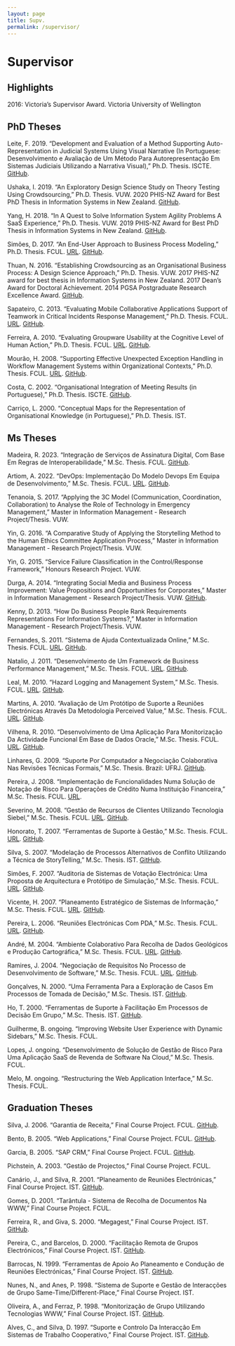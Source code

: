 ```yaml
---
layout: page
title: Supv.
permalink: /supervisor/
---
```


# Supervisor


## Highlights


2016: Victoria’s Supervisor Award. Victoria University of Wellington

## PhD Theses


Leite, F. 2019. “Development and Evaluation of a Method Supporting Auto-Representation in Judicial Systems Using Visual Narrative (In Portuguese: Desenvolvimento e Avaliação de Um Método Para Autorepresentação Em Sistemas Judiciais Utilizando a Narrativa Visual),” Ph.D. Thesis. ISCTE. [GitHub](https://paantunes.github.io/assets/pdf/T38.pdf).

Ushaka, I. 2019. “An Exploratory Design Science Study on Theory Testing Using Crowdsourcing,” Ph.D. Thesis. VUW. 2020 PHIS-NZ Award for Best PhD Thesis in Information Systems in New Zealand. [GitHub](https://paantunes.github.io/assets/pdf/T37.pdf).

Yang, H. 2018. “In A Quest to Solve Information System Agility Problems A SaaS Experience,” Ph.D. Thesis. VUW. 2019 PHIS-NZ Award for Best PhD Thesis in Information Systems in New Zealand. [GitHub](https://paantunes.github.io/assets/pdf/T36.pdf).

Simões, D. 2017. “An End-User Approach to Business Process Modeling,” Ph.D. Thesis. FCUL. [URL](http://hdl.handle.net/10451/28485). [GitHub](https://paantunes.github.io/assets/pdf/T35.pdf).

Thuan, N. 2016. “Establishing Crowdsourcing as an Organisational Business Process: A Design Science Approach,” Ph.D. Thesis. VUW. 2017 PHIS-NZ award for best thesis in Information Systems in New Zealand. 2017 Dean’s Award for Doctoral Achievement. 2014 PGSA Postgraduate Research Excellence Award. [GitHub](https://paantunes.github.io/assets/pdf/T34.pdf).

Sapateiro, C. 2013. “Evaluating Mobile Collaborative Applications Support of Teamwork in Critical Incidents Response Management,” Ph.D. Thesis. FCUL. [URL](https://biblios.ciencias.ulisboa.pt/detalhes/58244). [GitHub](https://paantunes.github.io/assets/pdf/T32.pdf).

Ferreira, A. 2010. “Evaluating Groupware Usability at the Cognitive Level of Human Action,” Ph.D. Thesis. FCUL. [URL](http://hdl.handle.net/10451/2416). [GitHub](https://paantunes.github.io/assets/pdf/T27.pdf).

Mourão, H. 2008. “Supporting Effective Unexpected Exception Handling in Workflow Management Systems within Organizational Contexts,” Ph.D. Thesis. FCUL. [URL](http://hdl.handle.net/10451/1677). [GitHub](https://paantunes.github.io/assets/pdf/T22.pdf).

Costa, C. 2002. “Organisational Integration of Meeting Results (in Portuguese),” Ph.D. Thesis. ISCTE. [GitHub](https://paantunes.github.io/assets/pdf/T11.pdf).

Carriço, L. 2000. “Conceptual Maps for the Representation of Organisational Knowledge (in Portuguese),” Ph.D. Thesis. IST.


## Ms Theses


Madeira, R. 2023. “Integração de Serviços de Assinatura Digital, Com Base Em Regras de Interoperabilidade,” M.Sc. Thesis. FCUL. [GitHub](https://paantunes.github.io/assets/pdf/T40.pdf).

Artiom, A. 2022. “DevOps: Implementação Do Modelo Devops Em Equipa de Desenvolvimento,” M.Sc. Thesis. FCUL. [URL](http://hdl.handle.net/10451/56773). [GitHub](https://paantunes.github.io/assets/pdf/T39.pdf).

Tenanoia, S. 2017. “Applying the 3C Model (Communication, Coordination, Collaboration) to Analyse the Role of Technology in Emergency Management,” Master in Information Management - Research Project/Thesis. VUW.

Yin, G. 2016. “A Comparative Study of Applying the Storytelling Method to the Human Ethics Committee Application Process,” Master in Information Management - Research Project/Thesis. VUW.

Yin, G. 2015. “Service Failure Classification in the Control/Response Framework,” Honours Research Project. VUW.

Durga, A. 2014. “Integrating Social Media and Business Process Improvement: Value Propositions and Opportunities for Corporates,” Master in Information Management - Research Project/Thesis. VUW. [GitHub](https://paantunes.github.io/assets/pdf/T33.pdf).

Kenny, D. 2013. “How Do Business People Rank Requirements Representations For Information Systems?,” Master in Information Management - Research Project/Thesis. VUW.

Fernandes, S. 2011. “Sistema de Ajuda Contextualizada Online,” M.Sc. Thesis. FCUL. [URL](http://hdl.handle.net/10451/8048). [GitHub](https://paantunes.github.io/assets/pdf/T31.pdf).

Natalio, J. 2011. “Desenvolvimento de Um Framework de Business Performance Management,” M.Sc. Thesis. FCUL. [URL](http://hdl.handle.net/10451/9151). [GitHub](https://paantunes.github.io/assets/pdf/T30.pdf).

Leal, M. 2010. “Hazard Logging and Management System,” M.Sc. Thesis. FCUL. [URL](http://hdl.handle.net/10451/5511). [GitHub](https://paantunes.github.io/assets/pdf/T28.pdf).

Martins, A. 2010. “Avaliação de Um Protótipo de Suporte a Reuniões Electrónicas Através Da Metodologia Perceived Value,” M.Sc. Thesis. FCUL. [URL](http://hdl.handle.net/10451/4623). [GitHub](https://paantunes.github.io/assets/pdf/T26.pdf).

Vilhena, R. 2010. “Desenvolvimento de Uma Aplicação Para Monitorização Da Actividade Funcional Em Base de Dados Oracle,” M.Sc. Thesis. FCUL. [URL](http://hdl.handle.net/10451/5490). [GitHub](https://paantunes.github.io/assets/pdf/T25.pdf).

Linhares, G. 2009. “Suporte Por Computador a Negociação Colaborativa Nas Revisões Técnicas Formais,” M.Sc. Thesis. Brazil: UFRJ. [GitHub](https://paantunes.github.io/assets/pdf/T29.pdf).

Pereira, J. 2008. “Implementação de Funcionalidades Numa Solução de Notação de Risco Para Operações de Crédito Numa Instituição Financeira,” M.Sc. Thesis. FCUL. [URL](http://hdl.handle.net/10451/6212).

Severino, M. 2008. “Gestão de Recursos de Clientes Utilizando Tecnologia Siebel,” M.Sc. Thesis. FCUL. [URL](http://hdl.handle.net/10451/15239). [GitHub](https://paantunes.github.io/assets/pdf/T24.pdf).

Honorato, T. 2007. “Ferramentas de Suporte à Gestão,” M.Sc. Thesis. FCUL. [URL](https://biblios.ciencias.ulisboa.pt/detalhes/58238). [GitHub](https://paantunes.github.io/assets/pdf/T20.pdf).

Silva, S. 2007. “Modelação de Processos Alternativos de Conflito Utilizando a Técnica de StoryTelling,” M.Sc. Thesis. IST. [GitHub](https://paantunes.github.io/assets/pdf/T18.pdf).

Simões, F. 2007. “Auditoria de Sistemas de Votação Electrónica: Uma Proposta de Arquitectura e Protótipo de Simulação,” M.Sc. Thesis. FCUL. [URL](https://biblios.ciencias.ulisboa.pt/detalhes/33142). [GitHub](https://paantunes.github.io/assets/pdf/T19.pdf).

Vicente, H. 2007. “Planeamento Estratégico de Sistemas de Informação,” M.Sc. Thesis. FCUL. [URL](https://biblios.ciencias.ulisboa.pt/detalhes/58237). [GitHub](https://paantunes.github.io/assets/pdf/T21.pdf).

Pereira, L. 2006. “Reuniões Electrónicas Com PDA,” M.Sc. Thesis. FCUL. [URL](https://biblios.ciencias.ulisboa.pt/detalhes/58239). [GitHub](https://paantunes.github.io/assets/pdf/T16.pdf).

André, M. 2004. “Ambiente Colaborativo Para Recolha de Dados Geológicos e Produção Cartográfica,” M.Sc. Thesis. FCUL. [URL](https://biblios.ciencias.ulisboa.pt/detalhes/58240). [GitHub](https://paantunes.github.io/assets/pdf/T12.pdf).

Ramires, J. 2004. “Negociação de Requisitos No Processo de Desenvolvimento de Software,” M.Sc. Thesis. FCUL. [URL](https://biblios.ciencias.ulisboa.pt/detalhes/33373). [GitHub](https://paantunes.github.io/assets/pdf/T13.pdf).

Gonçalves, N. 2000. “Uma Ferramenta Para a Exploração de Casos Em Processos de Tomada de Decisão,” M.Sc. Thesis. IST. [GitHub](https://paantunes.github.io/assets/pdf/T07.pdf).

Ho, T. 2000. “Ferramentas de Suporte à Facilitação Em Processos de Decisão Em Grupo,” M.Sc. Thesis. IST. [GitHub](https://paantunes.github.io/assets/pdf/T06.pdf).

Guilherme, B. ongoing. “Improving Website User Experience with Dynamic Sidebars,” M.Sc. Thesis. FCUL.

Lopes, J. ongoing. “Desenvolvimento de Solução de Gestão de Risco Para Uma Aplicação SaaS de Revenda de Software Na Cloud,” M.Sc. Thesis. FCUL.

Melo, M. ongoing. “Restructuring the Web Application Interface,” M.Sc. Thesis. FCUL.


## Graduation Theses


Silva, J. 2006. “Garantia de Receita,” Final Course Project. FCUL. [GitHub](https://paantunes.github.io/assets/pdf/T17.pdf).

Bento, B. 2005. “Web Applications,” Final Course Project. FCUL. [GitHub](https://paantunes.github.io/assets/pdf/T15.pdf).

Garcia, B. 2005. “SAP CRM,” Final Course Project. FCUL. [GitHub](https://paantunes.github.io/assets/pdf/T14.pdf).

Pichstein, A. 2003. “Gestão de Projectos,” Final Course Project. FCUL.

Canário, J., and Silva, R. 2001. “Planeamento de Reuniões Electrónicas,” Final Course Project. IST. [GitHub](https://paantunes.github.io/assets/pdf/T10.pdf).

Gomes, D. 2001. “Tarântula - Sistema de Recolha de Documentos Na WWW,” Final Course Project. FCUL.

Ferreira, R., and Giva, S. 2000. “Megagest,” Final Course Project. IST. [GitHub](https://paantunes.github.io/assets/pdf/T08.pdf).

Pereira, C., and Barcelos, D. 2000. “Facilitação Remota de Grupos Electrónicos,” Final Course Project. IST. [GitHub](https://paantunes.github.io/assets/pdf/T09.pdf).

Barrocas, N. 1999. “Ferramentas de Apoio Ao Planeamento e Condução de Reuniões Electrónicas,” Final Course Project. IST. [GitHub](https://paantunes.github.io/assets/pdf/T05.pdf).

Nunes, N., and Anes, P. 1998. “Sistema de Suporte e Gestão de Interacções de Grupo Same-Time/Different-Place,” Final Course Project. IST.

Oliveira, A., and Ferraz, P. 1998. “Monitorização de Grupo Utilizando Tecnologias WWW,” Final Course Project. IST. [GitHub](https://paantunes.github.io/assets/pdf/T03.pdf).

Alves, C., and Silva, D. 1997. “Suporte e Controlo Da Interacção Em Sistemas de Trabalho Cooperativo,” Final Course Project. IST. [GitHub](https://paantunes.github.io/assets/pdf/T04.pdf).
